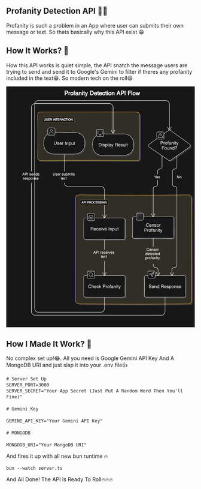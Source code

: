 ## Profanity Detection API 👿💢

Profanity is such a problem in an App where user can submits their own message or text. So thats basically why this API exist 😁

## How It Works? 🤔

How this API works is quiet simple, the API snatch the message users are trying to send and send it to Google's Gemini to filter if theres any profanity included in the text😁. So modern tech on the roll😄

![image.png](/.eraser/LBCMTjK68vVjM48M9oYI___4qwUttg4opT9xfV6c6XXTFE8Kij2___hH-HE8y8ohcSYHhcdhtIj.png "image.png")

## How I Made It Work? 🤔

No complex set up!😂. All you need is Google Gemini API Key And A MongoDB URI and just slap it into your .env file👍

```
# Server Set Up
SERVER_PORT=3000
SERVER_SECRET="Your App Secret (Just Put A Random Word Then You'll Fine)"

# Gemini Key

GEMINI_API_KEY="Your Gemini API Key"

# MONGODB

MONGODB_URI="Your MongoDB URI"
```

And fires it up with all new bun runtime 🔥

```
bun --watch server.ts
```

And All Done! The API Is Ready To Roll🔥🔥🔥
